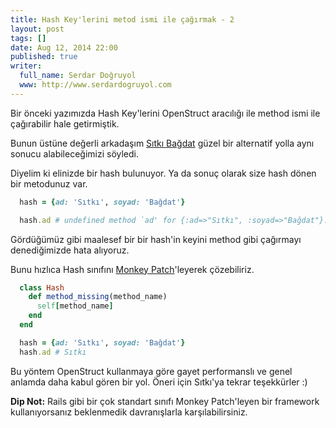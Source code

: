 ```yaml
---
title: Hash Key'lerini metod ismi ile çağırmak - 2
layout: post
tags: []
date: Aug 12, 2014 22:00
published: true
writer:
  full_name: Serdar Doğruyol
  www: http://www.serdardogruyol.com
---
```


Bir önceki yazımızda Hash Key'lerini OpenStruct aracılığı ile method ismi ile çağırabilir hale getirmiştik.

Bunun üstüne değerli arkadaşım [Sıtkı Bağdat](https://twitter.com/sitkibagdat) güzel bir alternatif yolla
aynı sonucu alabileceğimizi söyledi.

Diyelim ki elinizde bir hash bulunuyor. Ya da sonuç olarak size hash dönen bir metodunuz var.

  ```ruby
    hash = {ad: 'Sıtkı', soyad: 'Bağdat'}

    hash.ad # undefined method `ad' for {:ad=>"Sıtkı", :soyad=>"Bağdat"}:Hash

  ```
Gördüğümüz gibi maalesef bir bir hash'in keyini method gibi çağırmayı denediğimizde hata alıyoruz.

Bunu hızlıca Hash sınıfını [Monkey Patch](http://en.wikipedia.org/wiki/Monkey_patch)'leyerek çözebiliriz.

  ```ruby
    class Hash
      def method_missing(method_name)
        self[method_name]
      end
    end

    hash = {ad: 'Sıtkı', soyad: 'Bağdat'}
    hash.ad # Sıtkı
  ```

Bu yöntem OpenStruct kullanmaya göre gayet performanslı ve genel anlamda daha kabul gören bir yol. Öneri için
Sıtkı'ya tekrar teşekkürler :)

**Dip Not:** Rails gibi bir çok standart sınıfı Monkey Patch'leyen bir framework kullanıyorsanız beklenmedik davranışlarla
karşılabilirsiniz.
